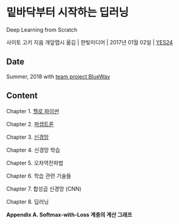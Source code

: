 # 밑바닥부터 시작하는 딥러닝

Deep Learning from Scratch

사이토 고키 지음 개앞맵시 옮김 | 한빛미디어 | 2017년 01월 02일 | [YES24](http://www.yes24.com/Product/Goods/34970929)

## Date

Summer, 2018 with [team project BlueWay](https://github.com/BlueWay-KU/Study)

## Content

Chapter 1. [헬로 파이썬](https://github.com/inyong37/Study/blob/master/II.%20Book/iii.%20Korean/%EB%B0%91%EB%B0%94%EB%8B%A5%EB%B6%80%ED%84%B0%20%EC%8B%9C%EC%9E%91%ED%95%98%EB%8A%94%20%EB%94%A5%EB%9F%AC%EB%8B%9D/C01_Hello_Python.md)

Chapter 2. [퍼셉트론](https://github.com/inyong37/Study/blob/master/II.%20Book/iii.%20Korean/%EB%B0%91%EB%B0%94%EB%8B%A5%EB%B6%80%ED%84%B0%20%EC%8B%9C%EC%9E%91%ED%95%98%EB%8A%94%20%EB%94%A5%EB%9F%AC%EB%8B%9D/C02_Perceptron.md)

Chapter 3. [신경망](https://github.com/inyong37/Study/blob/master/II.%20Book/iii.%20Korean/%EB%B0%91%EB%B0%94%EB%8B%A5%EB%B6%80%ED%84%B0%20%EC%8B%9C%EC%9E%91%ED%95%98%EB%8A%94%20%EB%94%A5%EB%9F%AC%EB%8B%9D/C03_Neural_Network.md)

Chapter 4. 신경망 학습

Chapter 5. 오차역전파법

Chapter 6. 학습 관련 기술들

Chapter 7. 합성곱 신경망 (CNN)

Chapter 8. 딥러닝

**Appendix A. Softmax-with-Loss 계층의 계산 그래프**
